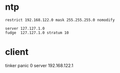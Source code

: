 # ntp
    restrict 192.168.122.0 mask 255.255.255.0 nomodify

    server 127.127.1.0
    fudge  127.127.1.0 stratum 10

# client
   tinker panic 0
   server 192.168.122.1
